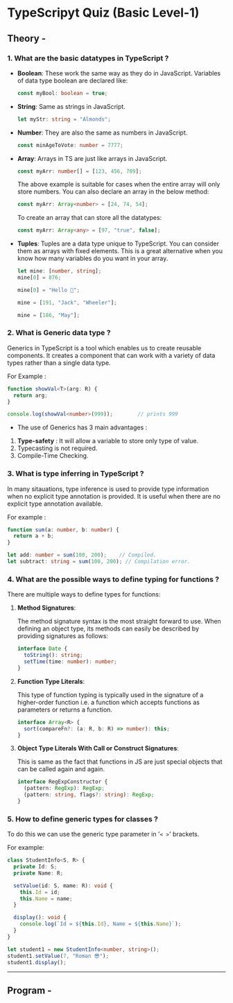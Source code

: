 # TypeScripyt Quiz (Basic Level-1) 

## Theory -

### 1. What are the basic datatypes in TypeScript ?

   - **Boolean**: These work the same way as they do in JavaScript. Variables of data type boolean are declared like:

     ```ts
     const myBool: boolean = true;
     ```

   - **String**: Same as strings in JavaScript.

     ```ts
     let myStr: string = "Almonds";
     ```

   - **Number**: They are also the same as numbers in JavaScript.
     ```ts
     const minAgeToVote: number = 7777;
     ```
   - **Array**: Arrays in TS are just like arrays in JavaScript.
     ```ts
     const myArr: number[] = [123, 456, 789];
     ```
     The above example is suitable for cases when the entire array will only store numbers.
     You can also declare an array in the below method:
     ```ts
     const myArr: Array<number> = [24, 74, 54];
     ```
     To create an array that can store all the datatypes:
     ```ts
     const myArr: Array<any> = [97, "true", false];
     ```
   - **Tuples**: Tuples are a data type unique to TypeScript. You can consider them as arrays with fixed elements. This is a great alternative when you know how many variables do you want in your array.

     ```ts
     let mine: [number, string];
     mine[0] = 876;           

     mine[0] = "Hello 🙂";       

     mine = [191, "Jack", "Wheeler"];        

     mine = [186, "May"];          
     ```

### 2. What is Generic data type ?

   Generics in TypeScript is a tool which enables us to create reusable components. It creates a component that can work with a variety of data types rather than a single data type.
   
   For Example :

   ```ts
   function showVal<T>(arg: R) {
     return arg;
   }

   console.log(showVal<number>(999));        // prints 999
   ```

   * The use of Generics has 3 main advantages :

   1. **Type-safety** : It will allow a variable to store only type of value.
   2. Typecasting is not required.
   3. Compile-Time Checking.

### 3. What is type inferring in TypeScript ?

   In many sitauations, type inference is used to provide type information when no explicit type annotation is provided. It is useful when there are no explicit type annotation available.

   For example :

   ```ts
   function sum(a: number, b: number) {
     return a + b;
   }

   let add: number = sum(100, 200);    // Compiled.
   let subtract: string = sum(100, 200); // Compilation error.
   ```
   
### 4. What are the possible ways to define typing for functions ?

   There are multiple ways to define types for functions:

   1. **Method Signatures**:

      The method signature syntax is the most straight forward to use. When defining an object type, its methods can easily be described by providing signatures as follows:

      ```ts
      interface Date {
        toString(): string;
        setTime(time: number): number;
      }
      ```

   2. **Function Type Literals**:

      This type of function typing is typically used in the signature of a higher-order function i.e. a function which accepts functions as parameters or returns a function.

      ```ts
      interface Array<R> {
        sort(compareFn?: (a: R, b: R) => number): this;
      }
      ```

   3. **Object Type Literals With Call or Construct Signatures**:

      This is same as the fact that functions in JS are just special objects that can be called again and again.

      ```ts
      interface RegExpConstructor {
        (pattern: RegExp): RegExp;
        (pattern: string, flags?: string): RegExp;
      }
      ```
### 5. How to define generic types for classes ?

   To do this we can use the generic type parameter in '`< >`' brackets.

   For example:

   ```ts
   class StudentInfo<S, R> {
     private Id: S;
     private Name: R;

     setValue(id: S, mame: R): void {
       this.Id = id;
       this.Name = name;
     }

     display(): void {
       console.log(`Id = ${this.Id}, Name = ${this.Name}`);
     }
   }

   let student1 = new StudentInfo<number, string>();
   student1.setValue(7, "Roman 😎");
   student1.display();
   ```
 
 <hr>

## Program -
